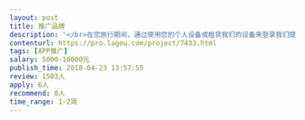 ```yaml
---                
layout: post       
title: 推广品牌           
description: '</br>在您旅行期间，通过使用您的个人设备或租赁我们的设备来登录我们提供的安全的网络，以便节省资金。</br>手机应用软件</br></br>在俄罗斯旅行中，通过使用In Touch软件 ，从上面能获得产品和服务上的特殊优惠。</br>'     
contenturl: https://pro.lagou.com/project/7433.html      
tags: [APP推广]            
salary: 5000-10000元          
publish_time: 2018-04-23 13:57:55         
review: 1503人                   
apply: 6人                   
recommend: 0人                   
time_range: 1-2周              
---                 
```

